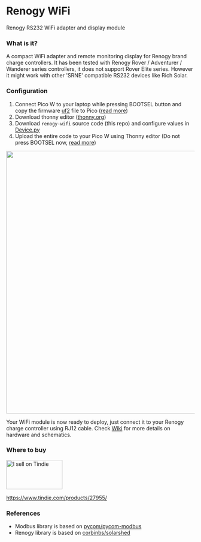 # Renogy WiFi
Renogy RS232 WiFi adapter and display module

### What is it?

A compact WiFi adapter and remote monitoring display for Renogy brand charge controllers. It has been tested with Renogy Rover / Adventurer / Wanderer series controllers, it does not support Rover Elite series. However it might work with other 'SRNE' compatible RS232 devices like Rich Solar.

### Configuration
1. Connect Pico W to your laptop while pressing BOOTSEL button and copy the firmware [uf2](https://micropython.org/download/rp2-pico-w/rp2-pico-w-latest.uf2) file to Pico ([read more](https://www.raspberrypi.com/documentation/microcontrollers/micropython.html#drag-and-drop-micropython))
2. Download thonny editor ([thonny.org](https://thonny.org/))
3. Download `renogy-wifi` source code (this repo) and configure values in [Device.py](https://github.com/thewestlabs/renogy-wifi/blob/main/Device.py#L7-L17)
4. Upload the entire code to your Pico W using Thonny editor (Do not press BOOTSEL now, [read more](https://www.electromaker.io/blog/article/electromaker-educator-getting-started-with-the-pico-w)) 

<img width="700px" src="https://user-images.githubusercontent.com/111796612/202618561-c0973ac7-efcb-4c31-af6c-e20cfc7628ea.png" />

Your WiFi module is now ready to deploy, just connect it to your Renogy charge controller using RJ12 cable. Check [Wiki](https://github.com/thewestlabs/renogy-wifi/wiki) for more details on hardware and schematics.

### Where to buy
<a href="https://www.tindie.com/stores/westlabs/?ref=offsite_badges&utm_source=sellers_cyrils&utm_medium=badges&utm_campaign=badge_medium"><img src="https://d2ss6ovg47m0r5.cloudfront.net/badges/tindie-mediums.png" alt="I sell on Tindie" width="150" height="78"></a>

https://www.tindie.com/products/27955/

### References
- Modbus library is based on [pycom/pycom-modbus](https://github.com/pycom/pycom-modbus/)
- Renogy library is based on [corbinbs/solarshed](https://github.com/corbinbs/solarshed)
